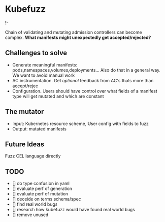 # Kubefuzz

!- [](arch/architecture.drawio.png)

Chain of validating and mutating admission controllers can become complex. **What manifests might unexpectedly get accepted/rejected?**

## Challenges to solve

- Generate meaningful manifests: pods,namespaces,volumes,deployments... Also do that in a general way. We want to avoid manual work
- AC instrumentation. Get *optional* feedback from AC's thats more than accept/rejec
- Configuration. Users should have control over what fields of a manifest type will get mutated and which are constant

## The mutator

- Input: Kubernetes resource scheme, User config with fields to fuzz
- Output: mutated manifests

## Future Ideas

Fuzz CEL language directly


## TODO

- [] do type confusion in yaml
- [] evaluate perf of generation
- [] evaluate perf of mutation
- [] deceide on terms schema/spec 
- [] find real world bugs
- [] research how kubefuzz would have found real world bugs
- [] remove unused
